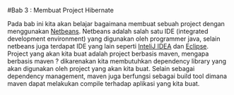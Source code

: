 #Bab 3 : Membuat Project Hibernate

Pada bab ini kita akan belajar bagaimana membuat sebuah project dengan menggunakan [Netbeans](https://netbeans.org/). Netbeans adalah salah satu IDE (integrated development environment) yang digunakan oleh programmer java, selain netbeans juga terdapat IDE yang lain seperti [InteliJ IDEA](https://www.jetbrains.com/idea/) dan [Eclipse](https://eclipse.org/). Project yang akan kita buat adalah project berbasis maven, mengapa berbasis maven ? dikarenakan kita membutuhkan dependency library yang akan digunakan oleh project yang akan kita buat. Selain sebagai dependency management, maven juga berfungsi sebagai build tool dimana maven dapat melakukan compile terhadap aplikasi yang kita buat.